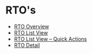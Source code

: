 # RTO's

* [RTO Overview](rto-overview.md)
* [RTO List View](rto-list-view.md)
* [RTO List View – Quick Actions](rto-list-view-quick-actions.md)
* [RTO Detail](rto-detail.md)
